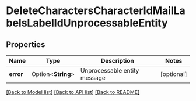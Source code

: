 # DeleteCharactersCharacterIdMailLabelsLabelIdUnprocessableEntity

## Properties

Name | Type | Description | Notes
------------ | ------------- | ------------- | -------------
**error** | Option<**String**> | Unprocessable entity message | [optional]

[[Back to Model list]](../README.md#documentation-for-models) [[Back to API list]](../README.md#documentation-for-api-endpoints) [[Back to README]](../README.md)


